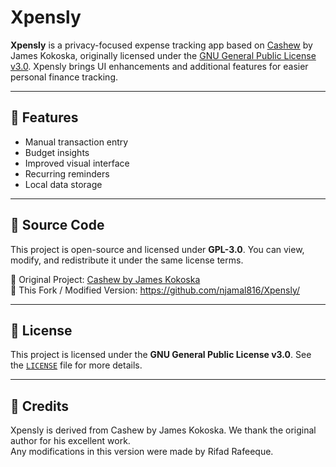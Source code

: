 # Xpensly

**Xpensly** is a privacy-focused expense tracking app based on [Cashew](https://github.com/jameskokoska/Cashew) by James Kokoska, originally licensed under the [GNU General Public License v3.0](https://www.gnu.org/licenses/gpl-3.0.en.html). Xpensly brings UI enhancements and additional features for easier personal finance tracking.

---

## 📱 Features
- Manual transaction entry
- Budget insights
- Improved visual interface
- Recurring reminders
- Local data storage

---

## 📂 Source Code

This project is open-source and licensed under **GPL-3.0**. You can view, modify, and redistribute it under the same license terms.

🔗 Original Project: [Cashew by James Kokoska](https://github.com/jameskokoska/Cashew)  
🔗 This Fork / Modified Version: https://github.com/njamal816/Xpensly/

---

## 📄 License

This project is licensed under the **GNU General Public License v3.0**. See the [`LICENSE`](./LICENSE) file for more details.

---

## 🙏 Credits

Xpensly is derived from Cashew by James Kokoska. We thank the original author for his excellent work.  
Any modifications in this version were made by Rifad Rafeeque.
